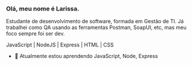 ### Olá, meu nome é Larissa.

Estudante de desenvolvimento de software, formada em Gestão de TI. 
Já trabalhei como QA usando as ferramentas Postman, SoapUI, etc, mas meu foco sempre foi ser dev.

JavaScript | NodeJS | Express | HTML | CSS

- 🌱 Atualmente estou aprendendo JavaScript, Node, Express


